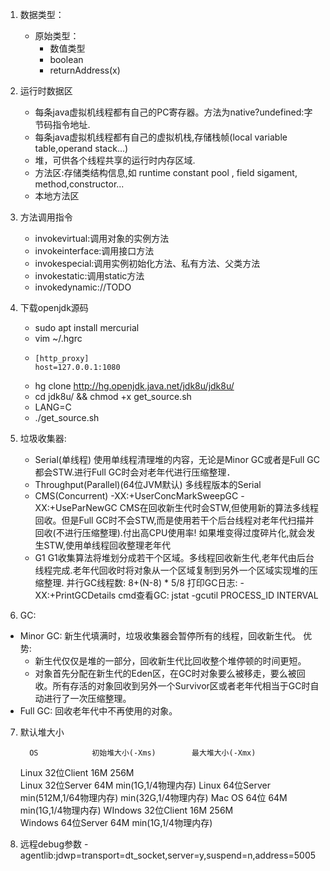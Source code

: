 1. 数据类型：
   - 原始类型：
     - 数值类型
     - boolean
     - returnAddress(x)
2. 运行时数据区
   - 每条java虚拟机线程都有自己的PC寄存器。方法为native?undefined:字节码指令地址.
   - 每条java虚拟机线程都有自己的虚拟机栈,存储栈帧(local variable table,operand stack...)
   - 堆，可供各个线程共享的运行时内存区域.
   - 方法区:存储类结构信息,如 runtime constant pool , field sigament, method,constructor...
   - 本地方法区
3. 方法调用指令
   - invokevirtual:调用对象的实例方法
   - invokeinterface:调用接口方法
   - invokespecial:调用实例初始化方法、私有方法、父类方法
   - invokestatic:调用static方法
   - invokedynamic://TODO
4. 下载openjdk源码
   - sudo apt install mercurial
   - vim ~/.hgrc
   -     [http_proxy]
         host=127.0.0.1:1080
   - hg clone http://hg.openjdk.java.net/jdk8u/jdk8u/
   - cd jdk8u/ && chmod +x get_source.sh
   - LANG=C
   - ./get_source.sh
5. 垃圾收集器:
   - Serial(单线程)
     使用单线程清理堆的内容，无论是Minor GC或者是Full GC都会STW.进行Full GC时会对老年代进行压缩整理．
   - Throughput(Parallel)(64位JVM默认)
     多线程版本的Serial
   - CMS(Concurrent)    -XX:+UserConcMarkSweepGC  -XX:+UseParNewGC
     CMS在回收新生代时会STW,但使用新的算法多线程回收。但是Full GC时不会STW,而是使用若干个后台线程对老年代扫描并回收(不进行压缩整理).付出高CPU使用率! 如果堆变得过度碎片化,就会发生STW,使用单线程回收整理老年代 
   - G1
     G1收集算法将堆划分成若干个区域。多线程回收新生代,老年代由后台线程完成.老年代回收时将对象从一个区域复制到另外一个区域实现堆的压缩整理.
   并行GC线程数: 8+(N-8) * 5/8
   打印GC日志: -XX:+PrintGCDetails
   cmd查看GC: jstat -gcutil PROCESS_ID  INTERVAL
   
6. GC:

- Minor GC: 新生代填满时，垃圾收集器会暂停所有的线程，回收新生代。
  优势:
  - 新生代仅仅是堆的一部分，回收新生代比回收整个堆停顿的时间更短。
  - 对象首先分配在新生代的Eden区，在GC时对象要么被移走，要么被回收。所有存活的对象回收到另外一个Survivor区或者老年代相当于GC时自动进行了一次压缩整理。
- Full GC: 回收老年代中不再使用的对象。

7. 默认堆大小

         OS        	   初始堆大小(-Xms)    	  最大堆大小(-Xmx)   
   Linux 32位Client 	       16M        	      256M      
   Linux 32位Server 	       64M        	min(1G,1/4物理内存) 
   Linux 64位Server 	min(512M,1/64物理内存)	min(32G,1/4物理内存)
     Mac OS 64位    	       64M        	min(1G,1/4物理内存) 
  WIndows 32位Client	       16M        	      256M      
  Windows 64位Server	       64M        	min(1G,1/4物理内存) 

8. 远程debug参数
-agentlib:jdwp=transport=dt_socket,server=y,suspend=n,address=5005
